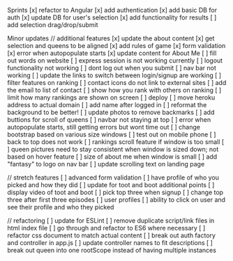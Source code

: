 Sprints
[x] refactor to Angular
[x] add authentication
[x] add basic DB for auth
[x] update DB for user's selection
[x] add functionality for results
[ ] add selection drag/drop/submit

Minor updates
// additional features
[x] update the about content
[x] get selection and queens to be aligned
[x] add rules of game
[x] form validation
[x] error when autopopulate starts
[x] update content for About Me
[ ] fill out words on website
[ ] express session is not working currently
[ ] logout functionality not working
[ ] dont log out when you submit
[ ] nav bar not working
[ ] update the links to switch between login/signup are working
[ ] filter features on ranking
[ ] contact icons do not link to external sites
[ ] add the email to list of contact
[ ] show how you rank with others on ranking
[ ] limit how many rankings are shown on screen
[ ] deploy
[ ] move heroku address to actual domain
[ ] add name after logged in
[ ] reformat the background to be better!
[ ] update photos to remove backmarks
[ ] add buttions for scroll of queens
[ ] navbar not staying at top
[ ] error when autopopulate starts, still getting errors but wont time out
[ ] change bootstrap based on various size windows
[ ] test out on mobile phone
[ ] back to top does not work
[ ] rankings scroll feature if window is too small
[ ] queen pictures need to stay consistent when window is sized down; not based on hover feature
[ ] size of about me when window is small
[ ] add "fantasy" to logo on nav bar
[ ] update scrolling text on landing page

// stretch features
[ ] advanced form validation
[ ] have profile of who you picked and how they did
[ ] update for toot and boot additional points
[ ] display video of toot and boot
[ ] pick top three when signup
[ ] change top three after first three episodes
[ ] user profiles
[ ] ability to click on user and see their profile and who they picked

// refactoring
[ ] update for ESLint
[ ] remove duplicate script/link files in html index file
[ ] go through and refactor to ES6 where necessary
[ ] refactor css document to match actual content
[ ] break out auth factory and controller in app.js
[ ] update controller names to fit descriptions
[ ] break out queen into one rootScope instead of having multiple instances